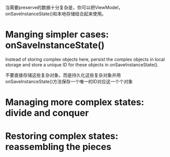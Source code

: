 当需要preserve的数据十分复杂是，你可以把ViewModel，onSaveInstanceState()和本地存储结合起来使用。

# Manging simpler cases: onSaveInstanceState()

Instead of storing complex objects here, persist the complex objects in local storage and store a unique ID for these objects in onSaveInstanceState().

不要直接存储这些复杂对象，而是持久化这些复杂对象并用onSaveInstanceState()方法保存一个唯一的ID对应这一个个对象
# Managing more complex states: divide and conquer
# Restoring complex states: reassembling the pieces